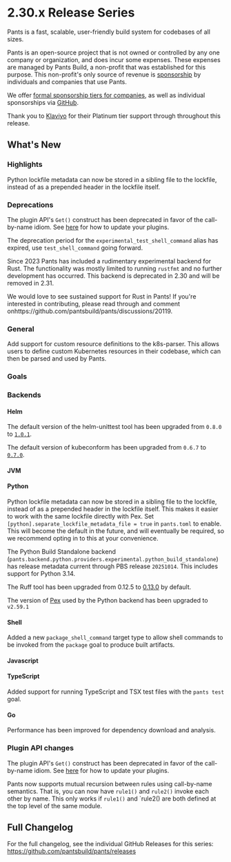 # 2.30.x Release Series

Pants is a fast, scalable, user-friendly build system for codebases of all sizes.

Pants is an open-source project that is not owned or controlled by any one company or organization, and does incur some expenses. These expenses are managed by Pants Build, a non-profit that was established for this purpose. This non-profit's only source of revenue is [sponsorship](https://www.pantsbuild.org/sponsorship) by individuals and companies that use Pants.

We offer [formal sponsorship tiers for companies](https://www.pantsbuild.org/sponsorship), as well as individual sponsorships via [GitHub](https://github.com/sponsors/pantsbuild).

Thank you to [Klaviyo](https://www.klaviyo.com/) for their Platinum tier support through throughout this release.

## What's New

### Highlights

Python lockfile metadata can now be stored in a sibling file to the lockfile, instead of as a prepended header in the lockfile itself.

### Deprecations

The plugin API's `Get()` construct has been deprecated in favor of the call-by-name idiom. See [here](https://www.pantsbuild.org/2.30/docs/writing-plugins/the-rules-api/migrating-gets) for how to update your plugins.

The deprecation period for the `experimental_test_shell_command` alias has expired, use `test_shell_command` going forward.

Since 2023 Pants has included a rudimentary experimental backend for Rust.  The functionality was mostly limited to running `rustfmt` and no further development has occurred.  This backend is deprecated in 2.30 and will be removed in 2.31.

We would love to see sustained support for Rust in Pants! If you're interested in contributing, please read through and comment onhttps://github.com/pantsbuild/pants/discussions/20119.

### General

Add support for custom resource definitions to the k8s-parser. This allows users to define custom Kubernetes resources in their codebase, which can then be parsed and used by Pants.

### Goals

### Backends

#### Helm

The default version of the helm-unittest tool has been upgraded from `0.8.0` to [`1.0.1`](https://github.com/helm-unittest/helm-unittest/releases/tag/v1.0.1).

The default version of kubeconform has been upgraded from `0.6.7` to [`0.7.0`](https://github.com/yannh/kubeconform/releases/tag/v0.7.0).

#### JVM

#### Python

Python lockfile metadata can now be stored in a sibling file to the lockfile, instead of as a prepended header in the lockfile itself. This makes it easier to work with the same lockfile directly with Pex. Set `[python].separate_lockfile_metadata_file = true` in `pants.toml` to enable. This will become the default in the future, and will eventually be required, so we recommend opting in to this at your convenience.

The Python Build Standalone backend (`pants.backend.python.providers.experimental.python_build_standalone`) has release metadata current through PBS release `20251014`.  This includes support for Python 3.14.

The Ruff tool has been upgraded from 0.12.5 to [0.13.0](https://astral.sh/blog/ruff-v0.13.0) by default.

The version of [Pex](https://github.com/pex-tool/pex) used by the Python backend has been upgraded to `v2.59.1`

#### Shell

Added a new `package_shell_command` target type to allow shell commands to be invoked from the `package` goal to produce built artifacts.

#### Javascript

#### TypeScript

Added support for running TypeScript and TSX test files with the `pants test` goal.

#### Go

Performance has been improved for dependency download and analysis.

### Plugin API changes

The plugin API's `Get()` construct has been deprecated in favor of the call-by-name idiom. See [here](https://www.pantsbuild.org/2.30/docs/writing-plugins/the-rules-api/migrating-gets) for how to update your plugins.

Pants now supports mutual recursion between rules using call-by-name semantics. That is, you can now have `rule1()` and `rule2()` invoke each other by name. This only works if `rule1()` and `rule2() are both defined at the top level of the same module.

## Full Changelog

For the full changelog, see the individual GitHub Releases for this series: <https://github.com/pantsbuild/pants/releases>
